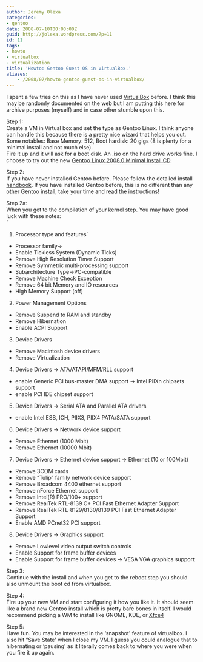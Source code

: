 ```yaml
---
author: Jeremy Olexa
categories:
- gentoo
date: 2008-07-10T00:00:00Z
guid: http://jolexa.wordpress.com/?p=11
id: 11
tags:
- howto
- virtualbox
- virtualization
title: 'Howto: Gentoo Guest OS in VirtualBox.'
aliases:
    - /2008/07/howto-gentoo-guest-os-in-virtualbox/
---
```


I spent a few tries on this as I have never used <a href="http://virtualbox.org/" target="_blank">VirtualBox</a> before. I think this may be randomly documented on the web but I am putting this here for archive purposes (myself) and in case other stumble upon this.

Step 1:  
Create a VM in Virtual box and set the type as Gentoo Linux. I think anyone can handle this because there is a pretty nice wizard that helps you out. Some notables: Base Memory: 512, Boot hardisk: 20 gigs (8 is plenty for a minimal install and not much else).  
Fire it up and it will ask for a boot disk. An .iso on the hard drive works fine. I choose to try out the new <a href="http://www.gentoo.org/" target="_blank">Gentoo Linux 2008.0 Minimal Install CD</a>.

Step 2:  
If you have never installed Gentoo before. Please follow the detailed install <a href="http://www.gentoo.org/doc/en/handbook/index.xml" target="_blank">handbook</a>. If you have installed Gentoo before, this is no different than any other Gentoo install, take your time and read the instructions!

Step 2a:  
When you get to the compilation of your kernel step. You may have good luck with these notes:  
`<br />
1. Processor type and features`

* Processor family->  
* Enable Tickless System (Dynamic Ticks)  
* Remove High Resolution Timer Support  
* Remove Symmetric multi-processing support  
* Subarchitecture Type->PC-compatible  
* Remove Machine Check Exception  
* Remove 64 bit Memory and IO resources  
* High Memory Support (off)

2. Power Management Options

* Remove Suspend to RAM and standby  
* Remove Hibernation  
* Enable ACPI Support

3. Device Drivers

* Remove Macintosh device drivers  
* Remove Virtualization

4. Device Drivers -> ATA/ATAPI/MFM/RLL support

* enable Generic PCI bus-master DMA support -> Intel PIIXn chipsets support  
* enable PCI IDE chipset support

5. Device Drivers -> Serial ATA and Parallel ATA drivers

* enable Intel ESB, ICH, PIIX3, PIIX4 PATA/SATA support

6. Device Drivers -> Network device support

* Remove Ethernet (1000 Mbit)  
* Remove Ethernet (10000 Mbit)

7. Device Drivers -> Ethernet device support -> Ethernet (10 or 100Mbit)

* Remove 3COM cards  
* Remove “Tulip” family network device support  
* Remove Broadcom 4400 ethernet support  
* Remove nForce Ethernet support  
* Remove Intel(R) PRO/100+ support  
* Remove RealTek RTL-8139 C+ PCI Fast Ethernet Adapter Support  
* Remove RealTek RTL-8129/8130/8139 PCI Fast Ethernet Adapter Support  
* Enable AMD PCnet32 PCI support

8. Device Drivers -> Graphics support

* Remove Lowlevel video output switch controls  
* Enable Support for frame buffer devices  
* Enable Support for frame buffer devices -> VESA VGA graphics support

Step 3:  
Continue with the install and when you get to the reboot step you should also unmount the boot cd from virtualbox.

Step 4:  
Fire up your new VM and start configuring it how you like it. It should seem like a brand new Gentoo install which is pretty bare bones in itself. I would recommend picking a WM to install like GNOME, KDE, or <a href="http://www.gentoo.org/doc/en/xfce-config.xml" target="_blank">Xfce4</a>

Step 5:  
Have fun. You may be interested in the &#8216;snapshot' feature of virtualbox. I also hit &#8220;Save State' when I close my VM. I guess you could analogue that to hibernating or &#8216;pausing' as it literally comes back to where you were when you fire it up again.